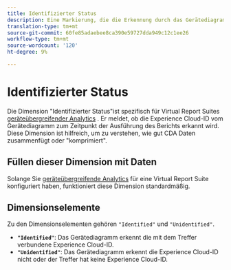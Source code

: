 ```yaml
---
title: Identifizierter Status
description: Eine Markierung, die die Erkennung durch das Gerätediagramm bestimmt.
translation-type: tm+mt
source-git-commit: 60fe85adaebee8ca390e59727dda949c12c1ee26
workflow-type: tm+mt
source-wordcount: '120'
ht-degree: 9%

---
```



# Identifizierter Status

Die Dimension &quot;Identifizierter Status&quot;ist spezifisch für Virtual Report Suites [geräteübergreifender Analytics](../cda/overview.md) . Er meldet, ob die Experience Cloud-ID vom Gerätediagramm zum Zeitpunkt der Ausführung des Berichts erkannt wird. Diese Dimension ist hilfreich, um zu verstehen, wie gut CDA Daten zusammenfügt oder &quot;komprimiert&quot;.

## Füllen dieser Dimension mit Daten

Solange Sie [geräteübergreifende Analytics](../cda/overview.md) für eine Virtual Report Suite konfiguriert haben, funktioniert diese Dimension standardmäßig.

## Dimensionselemente

Zu den Dimensionselementen gehören `"Identified"` und `"Unidentified"`.

* **`"Identified"`**: Das Gerätediagramm erkennt die mit dem Treffer verbundene Experience Cloud-ID.
* **`"Unidentified"`**: Das Gerätediagramm erkennt die Experience Cloud-ID nicht oder der Treffer hat keine Experience Cloud-ID.
